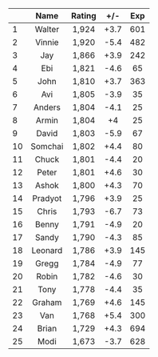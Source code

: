 | |Name|Rating|+/-|Exp|
|-|:--:|:----:|:-:|:-:|
|1|Walter|1,924|+3.7|601|
|2|Vinnie|1,920|-5.4|482|
|3|Jay|1,866|+3.9|242|
|4|Ebi|1,821|-4.6|65|
|5|John|1,810|+3.7|363|
|6|Avi|1,805|-3.9|35|
|7|Anders|1,804|-4.1|25|
|8|Armin|1,804|+4|25|
|9|David|1,803|-5.9|67|
|10|Somchai|1,802|+4.4|80|
|11|Chuck|1,801|-4.4|20|
|12|Peter|1,801|+4.6|30|
|13|Ashok|1,800|+4.3|70|
|14|Pradyot|1,796|+3.9|25|
|15|Chris|1,793|-6.7|73|
|16|Benny|1,791|-4.9|20|
|17|Sandy|1,790|-4.3|85|
|18|Leonard|1,786|+3.9|145|
|19|Gregg|1,784|-4.9|77|
|20|Robin|1,782|-4.6|30|
|21|Tony|1,778|-4.4|35|
|22|Graham|1,769|+4.6|145|
|23|Van|1,768|+5.4|300|
|24|Brian|1,729|+4.3|694|
|25|Modi|1,673|-3.7|628|
